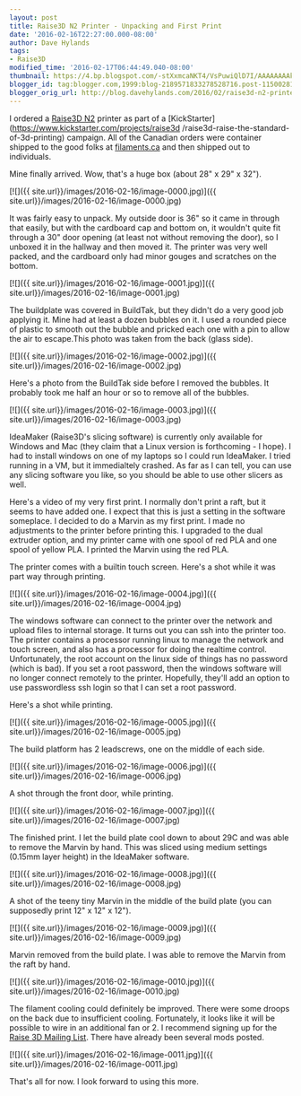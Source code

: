 ```yaml
---
layout: post
title: Raise3D N2 Printer - Unpacking and First Print
date: '2016-02-16T22:27:00.000-08:00'
author: Dave Hylands
tags:
- Raise3D
modified_time: '2016-02-17T06:44:49.040-08:00'
thumbnail: https://4.bp.blogspot.com/-stXxmcaNKT4/VsPuwiQlD7I/AAAAAAAAkxk/hMnPrj6QYIM/s72-c/IMG_20160205_141544.jpg
blogger_id: tag:blogger.com,1999:blog-2189571833278528716.post-1150028167471048524
blogger_orig_url: http://blog.davehylands.com/2016/02/raise3d-n2-printer-unpacking-and-first.html
---
```


I ordered a [Raise3D N2](http://www.raise3d.com/products/n2-pre-order) printer
as part of a [KickStarter](https://www.kickstarter.com/projects/raise3d
/raise3d-raise-the-standard-of-3d-printing) campaign. All of the Canadian
orders were container shipped to the good folks at
[filaments.ca](http://filaments.ca/) and then shipped out to individuals.



Mine finally arrived. Wow, that's a huge box (about 28" x 29" x 32").



[![]({{ site.url}}/images/2016-02-16/image-0000.jpg)]({{ site.url}}/images/2016-02-16/image-0000.jpg)


It was fairly easy to unpack. My outside door is 36" so it came in through
that easily, but with the cardboard cap and bottom on, it wouldn't quite fit
through a 30" door opening (at least not without removing the door), so I
unboxed it in the hallway and then moved it. The printer was very well packed,
and the cardboard only had minor gouges and scratches on the bottom.


[![]({{ site.url}}/images/2016-02-16/image-0001.jpg)]({{ site.url}}/images/2016-02-16/image-0001.jpg)


The buildplate was covered in BuildTak, but they didn't do a very good job
applying it. Mine had at least a dozen bubbles on it. I used a rounded piece
of plastic to smooth out the bubble and pricked each one with a pin to allow
the air to escape.This photo was taken from the back (glass side).


[![]({{ site.url}}/images/2016-02-16/image-0002.jpg)]({{ site.url}}/images/2016-02-16/image-0002.jpg)


Here's a photo from the BuildTak side before I removed the bubbles. It
probably took me half an hour or so to remove all of the bubbles.


[![]({{ site.url}}/images/2016-02-16/image-0003.jpg)]({{ site.url}}/images/2016-02-16/image-0003.jpg)


IdeaMaker (Raise3D's slicing software) is currently only available for Windows
and Mac (they claim that a Linux version is forthcoming - I hope). I had to
install windows on one of my laptops so I could run IdeaMaker. I tried running
in a VM, but it immedialtely crashed. As far as I can tell, you can use any
slicing software you like, so you should be able to use other slicers as well.

Here's a video of my very first print. I normally don't print a raft, but it
seems to have added one. I expect that this is just a setting in the software
someplace. I decided to do a Marvin as my first print. I made no adjustments
to the printer before printing this. I upgraded to the dual extruder option,
and my printer came with one spool of red PLA and one spool of yellow PLA. I
printed the Marvin using the red PLA.



The printer comes with a builtin touch screen. Here's a shot while it was part
way through printing.


[![]({{ site.url}}/images/2016-02-16/image-0004.jpg)]({{ site.url}}/images/2016-02-16/image-0004.jpg)


The windows software can connect to the printer over the network and upload
files to internal storage. It turns out you can ssh into the printer too. The
printer contains a processor running linux to manage the network and touch
screen, and also has a processor for doing the realtime control.
Unfortunately, the root account on the linux side of things has no password
(which is bad). If you set a root password, then the windows software will no
longer connect remotely to the printer. Hopefully, they'll add an option to
use passwordless ssh login so that I can set a root password.

Here's a shot while printing.


[![]({{ site.url}}/images/2016-02-16/image-0005.jpg)]({{ site.url}}/images/2016-02-16/image-0005.jpg)


The build platform has 2 leadscrews, one on the middle of each side.


[![]({{ site.url}}/images/2016-02-16/image-0006.jpg)]({{ site.url}}/images/2016-02-16/image-0006.jpg)


A shot through the front door, while printing.


[![]({{ site.url}}/images/2016-02-16/image-0007.jpg)]({{ site.url}}/images/2016-02-16/image-0007.jpg)


The finished print. I let the build plate cool down to about 29C and was able
to remove the Marvin by hand. This was sliced using medium settings (0.15mm
layer height) in the IdeaMaker software.


[![]({{ site.url}}/images/2016-02-16/image-0008.jpg)]({{ site.url}}/images/2016-02-16/image-0008.jpg)


A shot of the teeny tiny Marvin in the middle of the build plate (you can
supposedly print 12" x 12" x 12").


[![]({{ site.url}}/images/2016-02-16/image-0009.jpg)]({{ site.url}}/images/2016-02-16/image-0009.jpg)


Marvin removed from the build plate. I was able to remove the Marvin from the
raft by hand.


[![]({{ site.url}}/images/2016-02-16/image-0010.jpg)]({{ site.url}}/images/2016-02-16/image-0010.jpg)


The filament cooling could definitely be improved. There were some droops on
the back due to insufficient cooling. Fortunately, it looks like it will be
possible to wire in an additional fan or 2. I recommend signing up for the
[Raise 3D Mailing
List](https://groups.google.com/forum/?utm_medium=email&utm_source=footer#!forum/raise3d).
There have already been several mods posted.


[![]({{ site.url}}/images/2016-02-16/image-0011.jpg)]({{ site.url}}/images/2016-02-16/image-0011.jpg)


That's all for now. I look forward to using this more.

